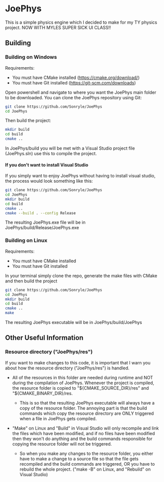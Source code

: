 # JoePhys

This is a simple physics engine which I decided to make for my TY physics project. NOW WITH MYLES SUPER SICK UI CLASS!!

## Building

### Building on Windows
Requirements:  
* You must have CMake installed (https://cmake.org/download/)  
* You must have Git installed (https://git-scm.com/downloads)

Open powershell and navigate to where you want the JoePhys main folder to be downloaded. You can clone the JoePhys repository using Git:
```sh
git clone https://github.com/Sonryle/JoePhys
cd JoePhys
```
Then build the project:
```sh
mkdir build
cd build
cmake ..
```
In JoePhys/build you will be met with a Visual Studio project file (JoePhys.sln) use this to compile the project.

#### If you don't want to install Visual Studio
If you simply want to enjoy JoePhys without having to install visual studio, the process would look something like this:
```sh
git clone https://github.com/Sonryle/JoePhys
cd JoePhys
mkdir build
cd build
cmake ..
cmake --build . --config Release
```
The resulting JoePhys.exe file will be in JoePhys/build/Release/JoePhys.exe
### Building on Linux
Requirements:  
* You must have CMake installed
* You must have Git installed

In your terminal simply clone the repo, generate the make files with CMake and then build the project
```bash
git clone https://github.com/Sonryle/JoePhys
cd JoePhys
mkdir build
cd build
cmake ..
make
```
The resulting JoePhys executable will be in JoePhys/build/JoePhys

## Other Useful Information

### Resource directory ("JoePhys/res")
If you want to make changes to this code, it is important that I warn you about how the resource directory ("JoePhys/res") is handled.

* All of the resources in this folder are needed during runtime and NOT during the compilation of JoePhys. Whenever the project is compiled,
the resource folder is copied to "${CMAKE_SOURCE_DIR}/res" and "${CMAKE_BINARY_DIR}/res.

  * This is so that the resulting JoePhys executable will always have a copy of the resource folder. The annoying part is that the build commands
which copy the resource directory are ONLY triggered when a file in JoePhys gets compiled.

* "Make" on Linux and "Build" in Visual Studio will only recompile and link the files which have been modified, and if no files have been modified
then they won't do anything and the build commands responsible for copying the resource folder will not be triggered.

  * So when you make any changes to the resource folder, you either have to make a change to a source file so that the file gets recompiled and
the build commands are triggered, OR you have to rebuild the whole project. ("make -B" on Linux, and "Rebuild" on Visual Studio)
